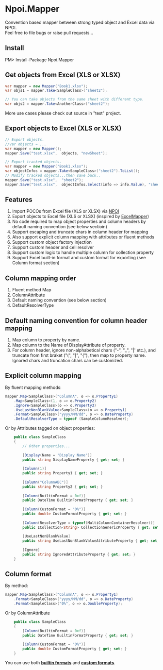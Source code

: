 # Npoi.Mapper
Convention based mapper between strong typed object and Excel data via NPOI.  
Feel free to file bugs or raise pull requests...

## Install

PM> Install-Package Npoi.Mapper

## Get objects from Excel (XLS or XLSX)

```C#
var mapper = new Mapper("Book1.xlsx");
var objs1 = mapper.Take<SampleClass>("sheet2");

// You can take objects from the same sheet with different type.
var objs2 = mapper.Take<AnotherClass>("sheet2");
```
More use cases please check out source in "test" project.

## Export objects to Excel (XLS or XLSX)

```C#
// Export objects.
//var objects = ...
var mapper = new Mapper();
mapper.Save("test.xlsx",  objects, "newSheet");

// Export tracked objects.
var mapper = new Mapper("Book1.xlsx");
var objectInfos = mapper.Take<SampleClass>("sheet2").ToList();
// Modify tracked objects...then save back..
mapper.Save("test.xlsx",  "sheet2");
mapper.Save("test.xlsx",  objectInfos.Select(info => info.Value), "sheet3");
```

## Features

1. Import POCOs from Excel file (XLS or XLSX) via [NPOI](https://github.com/tonyqus/npoi)
2. Export objects to Excel file (XLS or XLSX) (inspired by [ExcelMapper](https://github.com/mganss/ExcelMapper))
3. No code required to map object properties and column headers by default naming convention (see below sectioin)
4. Support escaping and truncate chars in column header for mapping
5. Also support explicit column mapping with attributes or fluent methods
6. Support custom object factory injection
7. Support custom header and cell resolver
8. Support custom logic to handle multiple column for collection property
9. Support Excel built-in format and custom format for exporting (see Column format section)

## Column mapping order

1. Fluent method Map<T>
2. ColumnAttribute
3. Default naming convention (see below section)
4. DefaultResolverType

## Default naming convention for column header mapping

1. Map column to property by name.
2. Map column to the Name of DisplayAttribute of property.
3. For column header, ignore non-alphabetical chars ("-", "_", "|' etc.), and truncate from first braket ("(", "[", "{"), then map to property name. Ignored chars and truncation chars can be customized.

## Explicit column mapping

By fluent mapping methods:

```C#
mapper.Map<SampleClass>("ColumnA", o => o.Property1)
    .Map<SampleClass>(1, o => o.Property2)
    .Ignore<SampleClass>(o => o.Property3)
    .UseLastNonBlankValue<SampleClass>(o => o.Property1)
    .Format<SampleClass>("yyyy/MM/dd", o => o.DateProperty)
    .DefaultResolverType = typeof (SampleColumnResolver);
```

Or by Attributes tagged on object properties:

```C#
    public class SampleClass
    {
        // Other properties...
        
        [Display(Name = "Display Name")]
        public string DisplayNameProperty { get; set; }
        
        [Column(1)]
        public string Property1 { get; set; }
        
        [Column("ColumnABC")]
        public string Property2 { get; set; }
        
        [Column(BuiltinFormat = 0xf)]
        public DateTime BuiltinFormatProperty { get; set; }
        
        [Column(CustomFormat = "0%")]
        public double CustomFormatProperty { get; set; }
        
        [Column(ResolverType = typeof(MultiColumnContainerResolver))]
        public ICollection<string> CollectionGenericProperty { get; set; }
        
        [UseLastNonBlankValue]
        public string UseLastNonBlankValueAttributeProperty { get; set; }
        
        [Ignore]
        public string IgnoredAttributeProperty { get; set; }
    }
```

## Column format

By method:

```C#
mapper.Map<SampleClass>("ColumnA", o => o.Property1)
    .Format<SampleClass>("yyyy/MM/dd", o => o.DateProperty)
    .Format<SampleClass>("0%", o => o.DoubleProperty);
```

Or by ColumnAttribute

```C#
    public class SampleClass
    {
        [Column(BuiltinFormat = 0xf)]
        public DateTime BuiltinFormatProperty { get; set; }
        
        [Column(CustomFormat = "0%")]
        public double CustomFormatProperty { get; set; }
    }
```

You can use both **[builtin formats](https://poi.apache.org/apidocs/org/apache/poi/ss/usermodel/BuiltinFormats.html)** and **[custom formats](https://support.office.com/en-nz/article/Create-or-delete-a-custom-number-format-78f2a361-936b-4c03-8772-09fab54be7f4)**.
